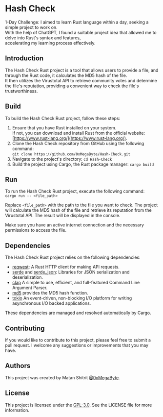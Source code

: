 # Hash Check
1-Day Challenge: I aimed to learn Rust language within a day, seeking a simple project to work on.\
With the help of ChatGPT, I found a suitable project idea that allowed me to delve into Rust's syntax and features,\
accelerating my learning process effectively.

## Introduction

The Hash Check Rust project is a tool that allows users to provide a file, and through the Rust code, it calculates the MD5 hash of the file.\
It then utilizes the Virustotal API to retrieve community votes and determine the file's reputation, providing a convenient way to check the file's trustworthiness.

## Build

To build the Hash Check Rust project, follow these steps:

1. Ensure that you have Rust installed on your system.\
    If not, you can download and install Rust from the official website: [https://www.rust-lang.org/](https://www.rust-lang.org/).
2. Clone the Hash Check repository from GitHub using the following command:\
```git clone https://github.com/0xMegaByte/Hash-Check.git```
3. Navigate to the project's directory:
```cd Hash-Check```
4. Build the project using Cargo, the Rust package manager:
``` cargo build ```


## Run

To run the Hash Check Rust project, execute the following command:\
```cargo run -- <file_path>```

Replace `<file_path>` with the path to the file you want to check. The project will calculate the MD5 hash of the file and retrieve its reputation from the Virustotal API. The result will be displayed in the console.

Make sure you have an active internet connection and the necessary permissions to access the file.

## Dependencies

The Hash Check Rust project relies on the following dependencies:

- [reqwest](https://crates.io/crates/reqwest): A Rust HTTP client for making API requests.
- [serde](https://crates.io/crates/serde) and [serde_json](https://crates.io/crates/serde_json): Libraries for JSON serialization and deserialization.
- [clap](https://crates.io/crates/clap) A simple to use, efficient, and full-featured Command Line Argument Parser.
- [md5](https://crates.io/crates/md5) provides the MD5 hash function.
- [tokio](https://crates.io/crates/tokio) An event-driven, non-blocking I/O platform for writing asynchronous I/O backed applications.

These dependencies are managed and resolved automatically by Cargo.

## Contributing

If you would like to contribute to this project, please feel free to submit a pull request. I welcome any suggestions or improvements that you may have.

## Authors

This project was created by Matan Shitrit [@0xMegaByte](https://twitter.com/0xMegaByte).

## License

This project is licensed under the [GPL-3.0](https://opensource.org/license/gpl-3-0/). See the LICENSE file for more information.

